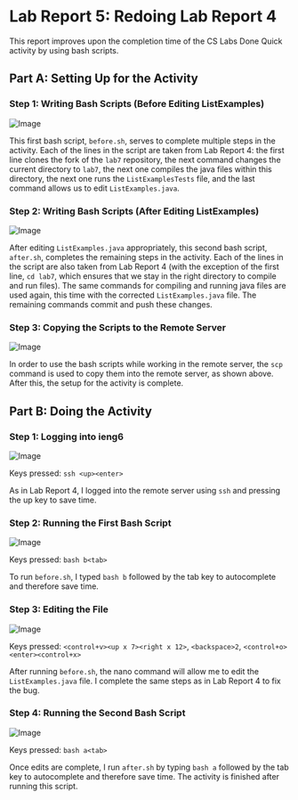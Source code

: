 # Lab Report 5: Redoing Lab Report 4

This report improves upon the completion time of the CS Labs Done Quick activity by using bash scripts.

## Part A: Setting Up for the Activity

### Step 1: Writing Bash Scripts (Before Editing ListExamples)

![Image](https://user-images.githubusercontent.com/86041345/224603891-28a4b17d-07d0-4f96-ae90-13241156ece9.png)

This first bash script, `before.sh`, serves to complete multiple steps in the activity. Each of the lines in
the script are taken from Lab Report 4: the first line clones the fork of the `lab7` repository, the next
command changes the current directory to `lab7`, the next one compiles the java files within this directory,
the next one runs the `ListExamplesTests` file, and the last command allows us to edit `ListExamples.java`.

### Step 2: Writing Bash Scripts (After Editing ListExamples)

![Image](https://user-images.githubusercontent.com/86041345/224605284-efa6a1a7-54a5-4680-a83f-df192b8a25c0.png)

After editing `ListExamples.java` appropriately, this second bash script, `after.sh`, completes the remaining 
steps in the activity. Each of the lines in the script are also taken from Lab Report 4 (with the exception 
of the first line, `cd lab7`, which ensures that we stay in the right directory to compile and run files). 
The same commands for compiling and running java files are used again, this time with the corrected 
`ListExamples.java` file. The remaining commands commit and push these changes.

### Step 3: Copying the Scripts to the Remote Server

![Image](https://user-images.githubusercontent.com/86041345/224605954-a59d4907-c94c-45bc-939d-acd741b047b2.png)

In order to use the bash scripts while working in the remote server, the `scp` command is used to copy them
into the remote server, as shown above. After this, the setup for the activity is complete.

## Part B: Doing the Activity

### Step 1: Logging into ieng6

![Image](https://user-images.githubusercontent.com/86041345/224606827-9536b99e-ab4e-4938-9947-664dbe7dcac8.png)

Keys pressed: `ssh <up><enter>`

As in Lab Report 4, I logged into the remote server using `ssh` and pressing the up key to save time.

### Step 2: Running the First Bash Script

![Image](https://user-images.githubusercontent.com/86041345/224607328-8e476490-fbe9-477d-8f65-3a2f48cff834.png)

Keys pressed: `bash b<tab>`

To run `before.sh`, I typed `bash b` followed by the tab key to autocomplete and therefore save time.

### Step 3: Editing the File

![Image](https://user-images.githubusercontent.com/86041345/224607594-8732c5d8-56ff-418c-a952-782779671140.png)

Keys pressed: `<control+v><up x 7><right x 12>`, `<backspace>2`, `<control+o><enter><control+x>`

After running `before.sh`, the nano command will allow me to edit the `ListExamples.java` file. I complete
the same steps as in Lab Report 4 to fix the bug.

### Step 4: Running the Second Bash Script

![Image](https://user-images.githubusercontent.com/86041345/224607988-7c952252-40c8-41f8-9df5-d537c5fbbe1e.png)

Keys pressed: `bash a<tab>`

Once edits are complete, I run `after.sh` by typing `bash a` followed by the tab key to autocomplete and
therefore save time. The activity is finished after running this script.
